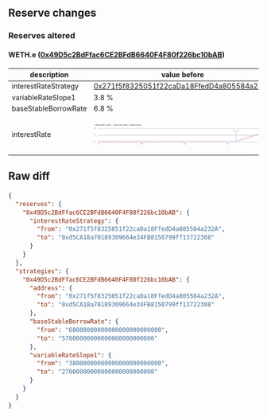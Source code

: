 ## Reserve changes

### Reserves altered

#### WETH.e ([0x49D5c2BdFfac6CE2BFdB6640F4F80f226bc10bAB](https://snowscan.xyz/address/0x49D5c2BdFfac6CE2BFdB6640F4F80f226bc10bAB))

| description | value before | value after |
| --- | --- | --- |
| interestRateStrategy | [0x271f5f8325051f22caDa18FfedD4a805584a232A](https://snowscan.xyz/address/0x271f5f8325051f22caDa18FfedD4a805584a232A) | [0xd5CA18a70189309664e34FB8150799ff13722308](https://snowscan.xyz/address/0xd5CA18a70189309664e34FB8150799ff13722308) |
| variableRateSlope1 | 3.8 % | 2.7 % |
| baseStableBorrowRate | 6.8 % | 5.7 % |
| interestRate | ![before](/.assets/ccc572c1f8557ea58d4ab36b39c7b63825179d06.svg) | ![after](/.assets/a4877f5866751d4c748b2860e175e398fd8b0f20.svg) |

## Raw diff

```json
{
  "reserves": {
    "0x49D5c2BdFfac6CE2BFdB6640F4F80f226bc10bAB": {
      "interestRateStrategy": {
        "from": "0x271f5f8325051f22caDa18FfedD4a805584a232A",
        "to": "0xd5CA18a70189309664e34FB8150799ff13722308"
      }
    }
  },
  "strategies": {
    "0x49D5c2BdFfac6CE2BFdB6640F4F80f226bc10bAB": {
      "address": {
        "from": "0x271f5f8325051f22caDa18FfedD4a805584a232A",
        "to": "0xd5CA18a70189309664e34FB8150799ff13722308"
      },
      "baseStableBorrowRate": {
        "from": "68000000000000000000000000",
        "to": "57000000000000000000000000"
      },
      "variableRateSlope1": {
        "from": "38000000000000000000000000",
        "to": "27000000000000000000000000"
      }
    }
  }
}
```